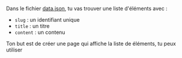 Dans le fichier [data.json](./data.json), tu vas trouver une liste d'éléments avec :

- `slug` : un identifiant unique
- `title` : un titre
- `content` : un contenu

Ton but est de créer une page qui affiche la liste de éléments, tu peux utiliser
